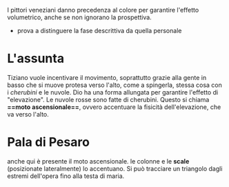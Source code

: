 I pittori veneziani danno precedenza al colore per garantire l'effetto volumetrico, anche se non ignorano la prospettiva.

- prova a distinguere la fase descrittiva da quella personale
# L'assunta
Tiziano vuole incentivare il movimento, soprattutto grazie alla gente in basso che si muove protesa verso l'alto, come a spingerla, stessa cosa con i *cherubini* e le nuvole. Dio ha una forma allungata per garantire l'effetto di "elevazione".
Le nuvole rosse sono fatte di cherubini.
Questo si chiama **==moto ascensionale==**, ovvero accentuare la fisicità dell'elevazione, che va verso l'alto.
# Pala di Pesaro
anche qui è presente il moto ascensionale. le colonne e le **scale** (posizionate lateralmente) lo accentuano. Si può tracciare un triangolo dagli estremi dell'opera fino alla testa di maria.